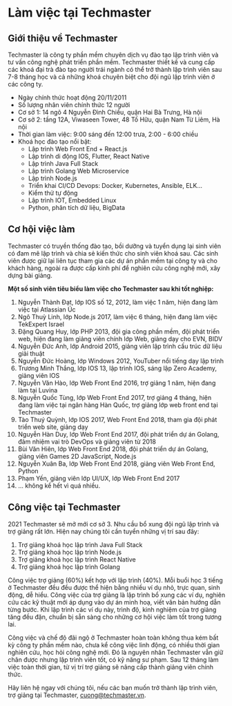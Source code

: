# Làm việc tại Techmaster

## Giới thiệu về Techmaster
Techmaster là công ty phần mềm chuyên dịch vụ đào tạo lập trình viên và tư vấn công nghệ phát triển phần mềm. Techmaster thiết kế và cung cấp các khoá đại trà đào tạo người trái ngành có thể trở thành lập trình viên sau 7-8 tháng học và cả những khoá chuyên biệt cho đội ngũ lập trình viên ở các công ty.

- Ngày chính thức hoạt động 20/11/2011
- Số lượng nhân viên chính thức 12 người
- Cơ sở 1: 14 ngõ 4 Nguyễn Đình Chiểu, quận Hai Bà Trưng, Hà nội
- Cơ sở 2: tầng 12A, Viwaseen Tower, 48 Tố Hữu, quận Nam Từ Liêm, Hà nội
- Thời gian làm việc: 9:00 sáng đến 12:00 trưa, 2:00 - 6:00 chiều
- Khoá học đào tạo nổi bật:
  - Lập trình Web Front End + React.js
  - Lập trình di động IOS, Flutter, React Native
  - Lập trình Java Full Stack
  - Lập trình Golang Web Microservice
  - Lập trình Node.js
  - Triển khai CI/CD Devops: Docker, Kubernetes, Ansible, ELK...
  - Kiểm thử tự động
  - Lập trình IOT, Embedded Linux
  - Python, phân tích dữ liệu, BigData


## Cơ hội việc làm
Techmaster có truyền thống đào tạo, bồi dưỡng và tuyển dụng lại sinh viên có đam mê lập trình và chia sẻ kiến thức cho sinh viên khoá sau. Các sinh viên được giữ lại liên tục tham gia các dự án phần mềm tại công ty và cho khách hàng, ngoài ra được cấp kinh phí để nghiên cứu công nghệ mới, xây dựng bài giảng.

**Một số sinh viên tiêu biểu làm việc cho Techmaster sau khi tốt nghiệp:**
1. Nguyễn Thành Đạt, lớp IOS số 12, 2012, làm việc 1 năm, hiện đang làm việc tại Atlassian Úc
2. Ngô Thuỳ Linh, lớp Node.js 2017, làm việc 6 tháng, hiện đang làm việc TekExpert Israel
3. Đặng Quang Huy, lớp PHP 2013, đội gia công phần mềm, đội phát triển web, hiện đang làm giảng viên chính lớp Web, giảng dạy cho EVN, BIDV
4. Nguyễn Đức Anh, lớp Android 2015, giảng viên lập trình cấu trúc dữ liệu giải thuật
5. Nguyễn Đức Hoàng, lớp Windows 2012, YouTuber nổi tiếng dạy lập trình
6. Trương Minh Thắng, lớp IOS 13, lập trình IOS, sáng lập Zero Academy, giảng viên IOS
7. Nguyễn Văn Hào, lớp Web Front End 2016, trợ giảng 1 năm, hiện đang làm tại Luvina
8. Nguyễn Quốc Tùng, lớp Web Front End 2017, trợ giảng 4 tháng, hiện đang làm việc tại ngân hàng Hàn Quốc, trợ giảng lớp web front end tại Techmaster
9. Tào Thuý Quỳnh, lớp IOS 2017, Web Front End 2018, tham gia đội phát triển web site, giảng dạy
10. Nguyễn Hàn Duy, lớp Web Front End 2017, đội phát triển dự án Golang, đảm nhiệm vai trò DevOps và giảng viên từ 2018
11. Bùi Văn Hiên, lớp Web Front End 2018, đội phát triển dự án Golang, giảng viên Games 2D JavaScript, Node.js
12. Nguyễn Xuân Ba, lớp Web Front End 2018, giảng viên Web Front End, Python
13. Phạm Yến, giảng viên lớp UI/UX, lớp Web Front End 2017
14. ... không kể hết vì quá nhiều.

## Công việc tại Techmaster
2021 Techmaster sẽ mở mới cơ sở 3. Nhu cầu bổ xung đội ngũ lập trình và trợ giảng rất lớn. Hiện nay chúng tôi cần tuyển những vị trí sau đây:

1. Trợ giảng khoá học lập trình Java Full Stack
2. Trợ giảng khoá học lập trình Node.js
3. Trợ giảng khoá học lập trình React Native
4. Trợ giảng khoá học lập trình Golang

Công việc trợ giảng (60%) kết hợp với lập trình (40%). Mỗi buổi học 3 tiếng ở Techmaster đều đều được thể hiện bằng nhiều ví dụ nhỏ, trực quan, sinh động, dễ hiểu.
Công việc của trợ giảng là lập trình bổ xung các ví dụ, nghiên cứu các kỹ thuật mới áp dụng vào dự án minh hoạ, viết văn bản hướng dẫn từng bước. Khi lập trình các ví dụ này, trình độ, kinh nghiệm của trợ giảng tăng đều đặn, chuẩn bị sẵn sàng cho những cơ hội việc làm tốt trong tương lai.

Công việc và chế độ đãi ngộ ở Techmaster hoàn toàn không thua kém bất kỳ công ty phần mềm nào, chưa kể công việc linh động, có nhiều thời gian nghiên cứu, học hỏi công nghệ mới. Đó là nguyên nhân Techmaster vẫn giữ chân được nhưng lập trình viên tốt, có kỹ năng sư phạm. Sau 12 tháng làm việc toàn thời gian, từ vị trí trợ giảng sẽ nâng cấp thành giảng viên chính thức.

Hãy liên hệ ngay với chúng tôi, nếu các bạn muốn trở thành lập trình viên, trợ giảng tại Techmaster, cuong@techmaster.vn.